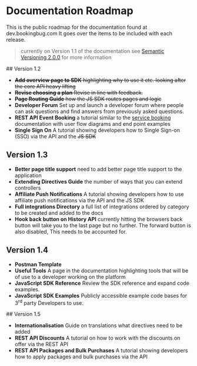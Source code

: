 # Documentation Roadmap
This is the public roadmap for the documentation found at dev.bookingbug.com It goes over the items to be included with each release.

> currently on Version 1.1 of the documentation see [Semantic Versioning 2.0.0](http://semver.org/) for more information

## Version 1.2
- ~~**Add overview page to SDK** highlighting why to use it etc. looking after the core API heavy lifting~~
- ~~**Revise choosing a plan** Revise in line with feedback.~~
- ~~**Page Routing Guide** how the JS SDK routes pages and logic~~
- **Developer Forum** Set up and launch a developer forum where people can ask questions and find answers from previously asked questions.
- **REST API Event Booking** a tutorial similar to the [service booking](rest-api/service-booking) documentation with user flow diagrams and end point examples
- **Single Sign On** A tutorial showing developers how to Single Sign-on (SSO) via the API and the ~~JS SDK~~

## Version 1.3
- **Better page title support** need to add better page title support to the application
- **Extending Directives Guide** the number of ways that you can extend controllers
- **Affiliate Push Notifications** A tutorial showing developers how to use affiliate push notifications via the API and the JS SDK
- **Full integrations Directory** a full list of integrations ordered by category to be created and added to the docs
- **Hook back button on History API** currently hitting the browsers back button will take you to the last page but no further. The forward button is also disabled, This needs to be accounted for.

## Version 1.4
- **Postman Template**
- **Useful Tools** A page in the documentation highlighting tools that will be of use to a developer working on the platform
- **JavaScript SDK Reference** Review the SDK reference and expand code examples.
- **JavaScript SDK Examples** Publicly accessible example code bases for 3<sup>rd</sup> party Developers to use.

## Version 1.5
- **Internationalisation** Guide on translations what directives need to be added
- **REST API Discounts** A tutorial on how to work with the discounts on offer via the REST API
- **REST API Packages and Bulk Purchases** A tutorial showing developers how to apply packages and bulk purchases via the API